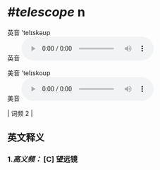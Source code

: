 # ***\#telescope*** n
英音 'telɪskəʊp  
英音
<audio src="./media/telescope-B.aac" controls="controls"></audio>

美音 'telɪskoʊp  
美音
<audio src="./media/telescope.aac" controls="controls"></audio>



| 词频 2 |  

英文释义
---
### 1.*高义频：* **[C] 望远镜**  


